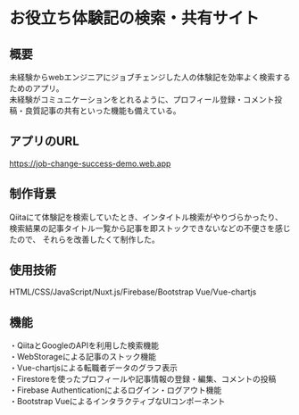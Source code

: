# お役立ち体験記の検索・共有サイト

## 概要
未経験からwebエンジニアにジョブチェンジした人の体験記を効率よく検索するためのアプリ。  
未経験がコミュニケーションをとれるように、プロフィール登録・コメント投稿・良質記事の共有といった機能も備えている。  

## アプリのURL
https://job-change-success-demo.web.app  

## 制作背景
Qiitaにて体験記を検索していたとき、インタイトル検索がやりづらかったり、検索結果の記事タイトル一覧から記事を即ストックできないなどの不便さを感じたので、
それらを改善したくて制作した。  

## 使用技術
HTML/CSS/JavaScript/Nuxt.js/Firebase/Bootstrap Vue/Vue-chartjs  

## 機能
・QiitaとGoogleのAPIを利用した検索機能  
・WebStorageによる記事のストック機能  
・Vue-chartjsによる転職者データのグラフ表示  
・Firestoreを使ったプロフィールや記事情報の登録・編集、コメントの投稿  
・Firebase Authenticationによるログイン・ログアウト機能  
・Bootstrap VueによるインタラクティブなUIコンポーネント  
